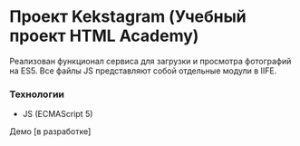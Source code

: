# Проект Kekstagram (Учебный проект HTML Academy)

Реализован функционал сервиса для загрузки и просмотра фотографий на ES5. Все файлы JS представляют собой отдельные модули в IIFE.

### Технологии
- JS (ECMAScript 5)

Демо [в разработке]
